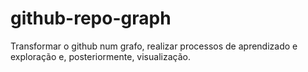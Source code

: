 # github-repo-graph
Transformar o github num grafo, realizar processos de aprendizado e exploração e, posteriormente, visualização.
